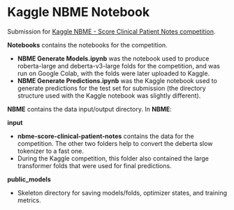 # Kaggle NBME Notebook

Submission for [Kaggle NBME - Score Clinical Patient Notes competition](https://www.kaggle.com/competitions/nbme-score-clinical-patient-notes).

**Notebooks** contains the notebooks for the competition.
- **NBME Generate Models.ipynb** was the notebook used to produce roberta-large and deberta-v3-large folds for the competition, and was run on Google Colab, with the folds were later uploaded to Kaggle.
- **NBME Generate Predictions.ipynb** was the Kaggle notebook used to generate predictions for the test set for submission (the directory structure used with the Kaggle notebook was slightly different).

**NBME** contains the data input/output directory. In **NBME**:

**input**
- **nbme-score-clinical-patient-notes** contains the data for the competition. The other two folders help to convert the deberta slow tokenizer to a fast one.
- During the Kaggle competition, this folder also contained the large transformer folds that were used for final predictions.

**public_models**
- Skeleton directory for saving models/folds, optimizer states, and training metrics.

